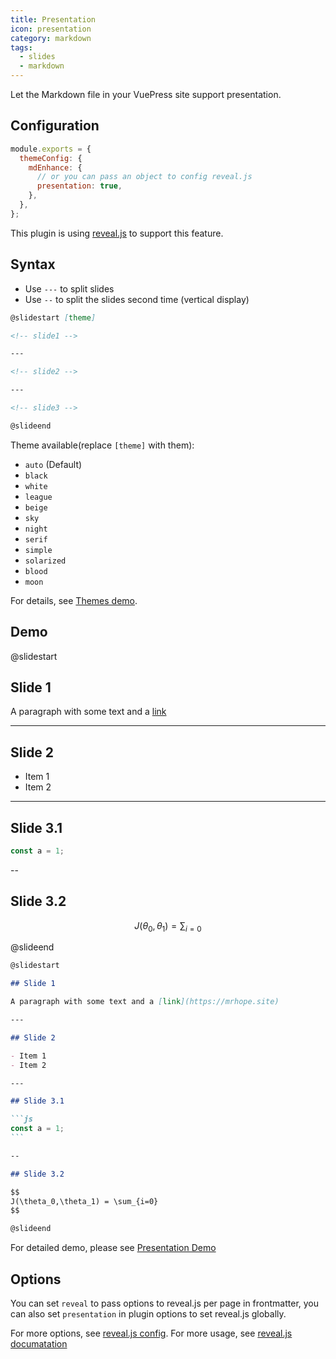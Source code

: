 ```yaml
---
title: Presentation
icon: presentation
category: markdown
tags:
  - slides
  - markdown
---
```


Let the Markdown file in your VuePress site support presentation.

<!-- more -->

<!--lint disable no-duplicate-headings-->

## Configuration

```js {5}
module.exports = {
  themeConfig: {
    mdEnhance: {
      // or you can pass an object to config reveal.js
      presentation: true,
    },
  },
};
```

This plugin is using [reveal.js](https://revealjs.com/) to support this feature.

## Syntax

- Use `---` to split slides
- Use `--` to split the slides second time (vertical display)

```md
@slidestart [theme]

<!-- slide1 -->

---

<!-- slide2 -->

---

<!-- slide3 -->

@slideend
```

Theme available(replace `[theme]` with them):

- `auto` (Default)
- `black`
- `white`
- `league`
- `beige`
- `sky`
- `night`
- `serif`
- `simple`
- `solarized`
- `blood`
- `moon`

For details, see [Themes demo](https://vuepress-theme-hope.github.io/md-enhance/guide/presentation/themes/).

## Demo

@slidestart

## Slide 1

A paragraph with some text and a [link](https://mrhope.site)

---

## Slide 2

- Item 1
- Item 2

---

## Slide 3.1

```js
const a = 1;
```

--

## Slide 3.2

$$
J(\theta_0,\theta_1) = \sum_{i=0}
$$

@slideend

````md
@slidestart

## Slide 1

A paragraph with some text and a [link](https://mrhope.site)

---

## Slide 2

- Item 1
- Item 2

---

## Slide 3.1

```js
const a = 1;
```

--

## Slide 3.2

$$
J(\theta_0,\theta_1) = \sum_{i=0}
$$

@slideend
````

For detailed demo, please see [Presentation Demo](https://vuepress-theme-hope.github.io/md-enhance/guide/presentation/demo/)

## Options

You can set `reveal` to pass options to reveal.js per page in frontmatter, you can also set `presentation` in plugin options to set reveal.js globally.

For more options, see [reveal.js config](https://revealjs.com/config/). For more usage, see [reveal.js documatation](https://revealjs.com/)
